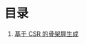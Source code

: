 # 目录

1. [基于 CSR 的骨架屏生成](https://github.com/YoRenChen/Blog/blob/main/src/%E5%9F%BA%E4%BA%8E%20CSR%20%E7%9A%84%E9%AA%A8%E6%9E%B6%E5%B1%8F%E7%94%9F%E6%88%90.md)
